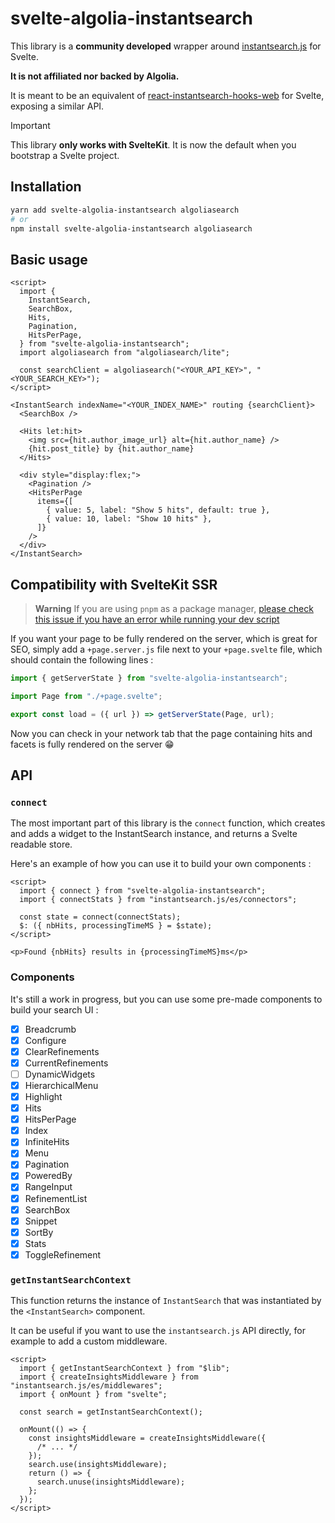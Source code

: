 # svelte-algolia-instantsearch

This library is a **community developed** wrapper around [instantsearch.js](https://github.com/algolia/instantsearch) for Svelte. 

**It is not affiliated nor backed by Algolia.**

It is meant to be an equivalent of [react-instantsearch-hooks-web](https://github.com/algolia/instantsearch/tree/master/packages/react-instantsearch-hooks-web) for Svelte, exposing a similar API.

> [!IMPORTANT]
> This library **only works with SvelteKit**. It is now the default when you bootstrap a Svelte project.

## Installation

```sh
yarn add svelte-algolia-instantsearch algoliasearch
# or
npm install svelte-algolia-instantsearch algoliasearch
```

## Basic usage

```svelte
<script>
  import {
    InstantSearch,
    SearchBox,
    Hits,
    Pagination,
    HitsPerPage,
  } from "svelte-algolia-instantsearch";
  import algoliasearch from "algoliasearch/lite";

  const searchClient = algoliasearch("<YOUR_API_KEY>", "<YOUR_SEARCH_KEY>");
</script>

<InstantSearch indexName="<YOUR_INDEX_NAME>" routing {searchClient}>
  <SearchBox />

  <Hits let:hit>
    <img src={hit.author_image_url} alt={hit.author_name} />
    {hit.post_title} by {hit.author_name}
  </Hits>

  <div style="display:flex;">
    <Pagination />
    <HitsPerPage
      items={[
        { value: 5, label: "Show 5 hits", default: true },
        { value: 10, label: "Show 10 hits" },
      ]}
    />
  </div>
</InstantSearch>
```

## Compatibility with SvelteKit SSR

> **Warning**
> If you are using `pnpm` as a package manager, [please check this issue if you have an error while running your dev script](https://github.com/aymeric-giraudet/svelte-algolia-instantsearch/issues/8#issuecomment-1456561953)

If you want your page to be fully rendered on the server, which is great for SEO, simply add a `+page.server.js` file next to your `+page.svelte` file, which should contain the following lines :

```js
import { getServerState } from "svelte-algolia-instantsearch";

import Page from "./+page.svelte";

export const load = ({ url }) => getServerState(Page, url);
```

Now you can check in your network tab that the page containing hits and facets is fully rendered on the server 😁

## API

### `connect`

The most important part of this library is the `connect` function, which creates and adds a widget to the InstantSearch instance, and returns a Svelte readable store.

Here's an example of how you can use it to build your own components :

```svelte
<script>
  import { connect } from "svelte-algolia-instantsearch";
  import { connectStats } from "instantsearch.js/es/connectors";

  const state = connect(connectStats);
  $: ({ nbHits, processingTimeMS } = $state);
</script>

<p>Found {nbHits} results in {processingTimeMS}ms</p>
```

### Components

It's still a work in progress, but you can use some pre-made components to build your search UI :

- [X] Breadcrumb
- [x] Configure
- [x] ClearRefinements
- [X] CurrentRefinements
- [ ] DynamicWidgets
- [X] HierarchicalMenu
- [x] Highlight
- [x] Hits
- [x] HitsPerPage
- [x] Index
- [x] InfiniteHits
- [X] Menu
- [x] Pagination
- [x] PoweredBy
- [X] RangeInput
- [x] RefinementList
- [x] SearchBox
- [x] Snippet
- [x] SortBy
- [x] Stats
- [x] ToggleRefinement

### `getInstantSearchContext`

This function returns the instance of `InstantSearch` that was instantiated by the `<InstantSearch>` component.

It can be useful if you want to use the `instantsearch.js` API directly, for example to add a custom middleware.

```svelte
<script>
  import { getInstantSearchContext } from "$lib";
  import { createInsightsMiddleware } from "instantsearch.js/es/middlewares";
  import { onMount } from "svelte";

  const search = getInstantSearchContext();

  onMount(() => {
    const insightsMiddleware = createInsightsMiddleware({
      /* ... */
    });
    search.use(insightsMiddleware);
    return () => {
      search.unuse(insightsMiddleware);
    };
  });
</script>
```
